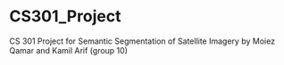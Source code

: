 # CS301_Project
CS 301 Project for Semantic Segmentation of Satellite Imagery by Moiez Qamar and Kamil Arif (group 10)

